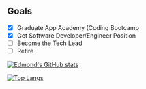 ## Goals
- [x] Graduate App Academy (Coding Bootcamp
- [x] Get Software Developer/Engineer Position
- [ ] Become the Tech Lead
- [ ] Retire

[![Edmond's GitHub stats](https://github-readme-stats.vercel.app/api?username=edmondthui)](https://edmondhui.com)

[![Top Langs](https://github-readme-stats.vercel.app/api/top-langs/?username=edmondthui&layout=compact)](https://edmondhui.com)
